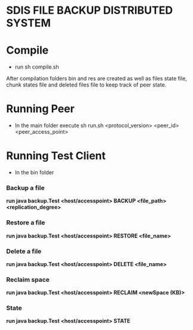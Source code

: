 # SDIS FILE BACKUP DISTRIBUTED SYSTEM

# Compile

* run sh compile.sh 

After compilation folders bin and res are created as well as files state file, chunk states file and deleted files file to keep track of peer state.

# Running Peer

* In the main folder execute sh run.sh <protocol_version> <peer_id> <peer_access_point>


# Running Test Client

* In the bin folder

### Backup a file

 **run java backup.Test <host/accesspoint> BACKUP <file_path> <replication_degree>**

### Restore a file

 **run java backup.Test <host/accesspoint> RESTORE <file_name>**

### Delete a file

 **run java backup.Test <host/accesspoint> DELETE <file_name>**

### Reclaim space

 **run java backup.Test <host/accesspoint> RECLAIM <newSpace (KB)>**

### State

 **run java backup.Test <host/accesspoint> STATE**
